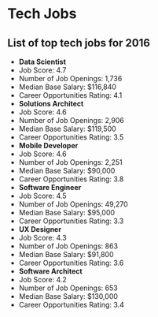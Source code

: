 # Tech Jobs

## List of top tech jobs for 2016

- **Data Scientist**
 - Job Score: 4.7
 - Number of Job Openings: 1,736
 - Median Base Salary: $116,840
 - Career Opportunities Rating: 4.1
- **Solutions Architect**
 - Job Score: 4.6
 - Number of Job Openings: 2,906
 - Median Base Salary: $119,500
 - Career Opportunities Rating: 3.5
- **Mobile Developer**
 - Job Score: 4.6
 - Number of Job Openings: 2,251
 - Median Base Salary: $90,000
 - Career Opportunities Rating: 3.8
- **Software Engineer**
 - Job Score: 4.5
 - Number of Job Openings: 49,270
 - Median Base Salary: $95,000
 - Career Opportunities Rating: 3.3
- **UX Designer**
 - Job Score: 4.3
 - Number of Job Openings: 863
 - Median Base Salary: $91,800
 - Career Opportunities Rating: 3.6
- **Software Architect**
 - Job Score: 4.2
 - Number of Job Openings: 653
 - Median Base Salary: $130,000
 - Career Opportunities Rating: 3.4
